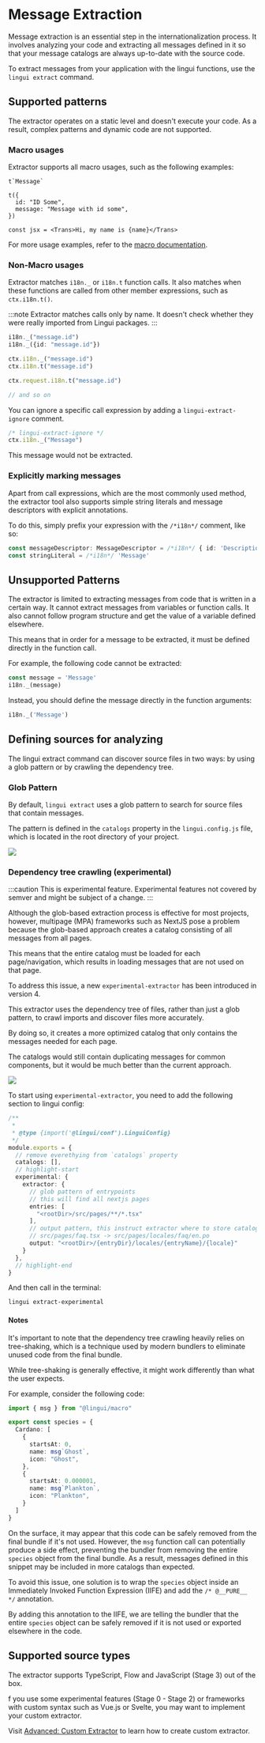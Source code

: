 # Message Extraction

Message extraction is an essential step in the internationalization process. It involves analyzing your code and extracting all messages defined in it so that your message catalogs are always up-to-date with the source code.

To extract messages from your application with the lingui functions, use the `lingui extract` command.

## Supported patterns

The extractor operates on a static level and doesn't execute your code. As a result, complex patterns and dynamic code are not supported.

### Macro usages

Extractor supports all macro usages, such as the following examples:

```tsx
t`Message`

t({
  id: "ID Some",
  message: "Message with id some",
})

const jsx = <Trans>Hi, my name is {name}</Trans>
```
For more usage examples, refer to the [macro documentation](/docs/ref/conf.md).

### Non-Macro usages

Extractor matches `i18n._` or `i18n.t` function calls. It also matches when these functions are called from other member expressions, such as `ctx.i18n.t()`.

:::note
Extractor matches calls only by name. It doesn't check whether they were really imported from Lingui packages.
:::

```ts
i18n._("message.id")
i18n._({id: "message.id"})

ctx.i18n._("message.id")
ctx.i18n.t("message.id")

ctx.request.i18n.t("message.id")

// and so on
```
You can ignore a specific call expression by adding a `lingui-extract-ignore` comment.

```ts
/* lingui-extract-ignore */
ctx.i18n._("Message")
```

This message would not be extracted.

### Explicitly marking messages

Apart from call expressions, which are the most commonly used method, the extractor tool also supports simple string literals and message descriptors with explicit annotations.

To do this, simply prefix your expression with the `/*i18n*/` comment, like so:

```ts
const messageDescriptor: MessageDescriptor = /*i18n*/ { id: 'Description', comment: "description" }
const stringLiteral = /*i18n*/ 'Message'
```

## Unsupported Patterns

The extractor is limited to extracting messages from code that is written in a certain way. It cannot extract messages from variables or function calls. It also cannot follow program structure and get the value of a variable defined elsewhere.

This means that in order for a message to be extracted, it must be defined directly in the function call.

For example, the following code cannot be extracted:
```ts
const message = 'Message'
i18n._(message)
```

Instead, you should define the message directly in the function arguments:

```ts
i18n._('Message')
```

## Defining sources for analyzing

The lingui extract command can discover source files in two ways: by using a glob pattern or by crawling the dependency tree.

### Glob Pattern

By default, `lingui extract` uses a glob pattern to search for source files that contain messages.

The pattern is defined in the `catalogs` property in the `lingui.config.js` file, which is located in the root directory of your project.

<img src="https://user-images.githubusercontent.com/1586852/220613463-9d710a1e-2ee2-4af1-970e-b7b916be3263.jpg" />

### Dependency tree crawling (experimental)

:::caution
This is experimental feature. Experimental features not covered by semver and might be subject of a change.
:::

Although the glob-based extraction process is effective for most projects, however, multipage (MPA) frameworks such as NextJS pose a problem because the glob-based approach creates a catalog consisting of all messages from all pages.

This means that the entire catalog must be loaded for each page/navigation, which results in loading messages that are not used on that page.

To address this issue, a new `experimental-extractor` has been introduced in version 4.

This extractor uses the dependency tree of files, rather than just a glob pattern, to crawl imports and discover files more accurately.

By doing so, it creates a more optimized catalog that only contains the messages needed for each page.

The catalogs would still contain duplicating messages for common components, but it would be much better than the current approach.

<img src="https://user-images.githubusercontent.com/1586852/221664457-24f1e9a5-5916-4a09-bdf1-2530831dafc4.jpg" />

To start using `experimental-extractor`, you need to add the following section to lingui config:
```ts
/**
 *
 * @type {import('@lingui/conf').LinguiConfig}
 */
module.exports = {
  // remove everethying from `catalogs` property
  catalogs: [],
  // highlight-start
  experimental: {
    extractor: {
      // glob pattern of entrypoints
      // this will find all nextjs pages
      entries: [
        "<rootDir>/src/pages/**/*.tsx"
      ],
      // output pattern, this instruct extractor where to store catalogs
      // src/pages/faq.tsx -> src/pages/locales/faq/en.po
      output: "<rootDir>/{entryDir}/locales/{entryName}/{locale}"
    }
  },
  // highlight-end
}
```

And then call in the terminal:

```bash
lingui extract-experimental
```

#### Notes
It's important to note that the dependency tree crawling heavily relies on tree-shaking, which is a technique used by modern bundlers to eliminate unused code from the final bundle.

While tree-shaking is generally effective, it might work differently than what the user expects.

For example, consider the following code:

```ts
import { msg } from "@lingui/macro"

export const species = {
  Cardano: [
    {
      startsAt: 0,
      name: msg`Ghost`,
      icon: "Ghost",
    },
    {
      startsAt: 0.000001,
      name: msg`Plankton`,
      icon: "Plankton",
    }
  ]
}
```

On the surface, it may appear that this code can be safely removed from the final bundle if it's not used. However, the `msg` function call can potentially produce a side effect, preventing the bundler from removing the entire `species` object from the final bundle. As a result, messages defined in this snippet may be included in more catalogs than expected.

To avoid this issue, one solution is to wrap the `species` object inside an Immediately Invoked Function Expression (IIFE) and add the `/* @__PURE__ */` annotation.

By adding this annotation to the IIFE, we are telling the bundler that the entire `species` object can be safely removed if it is not used or exported elsewhere in the code.

## Supported source types

The extractor supports TypeScript, Flow and JavaScript (Stage 3) out of the box.

f you use some experimental features (Stage 0 - Stage 2) or frameworks with custom syntax such as Vue.js or Svelte, you may want to implement your custom extractor.

Visit [Advanced: Custom Extractor](/guides/custom-extractor.md) to learn how to create custom extractor.
